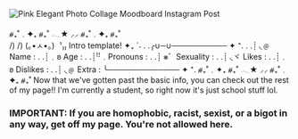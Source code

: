 ![Pink Elegant Photo Collage Moodboard Instagram Post](https://github.com/user-attachments/assets/552edfeb-3b23-4038-b98a-e15530462cf1)


⧣₊˚﹒✦₊  ⧣₊˚  𓂃★    ⸝⸝ ⧣₊˚﹒✦₊  ⧣₊˚<br>
      /)    /)
    (｡•ㅅ•｡)〝₎₎ Intro template! ✦₊ ˊ˗ 
. .╭∪─∪────────── ✦ ⁺.
. .┊ ◟﹫ Name : 
. .┊﹒𐐪 Age : 
. .┊ꜝꜝ﹒Pronouns : 
. .┊ ⨳゛Sexuality : 
. .┊ ◟ヾ Likes : 
. .┊﹒𐐪 Dislikes : 
. .┊ ◟﹫ Extra : 
   ╰─────────────  ✦ ⁺.
⧣₊˚﹒✦₊  ⧣₊˚  𓂃★    ⸝⸝ ⧣₊˚﹒✦₊  ⧣₊˚
Now that we've gotten past the basic info, you can check out the rest of my page!! I'm currently a student, so right now it's just school stuff lol.<br>
### IMPORTANT: If you are homophobic, racist, sexist, or a bigot in any way, get off my page. You're not allowed here.

<!---
SabrinaR8811/SabrinaR8811 is a ✨ special ✨ repository because its `README.md` (this file) appears on your GitHub profile.
You can click the Preview link to take a look at your changes.
--->

